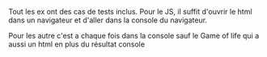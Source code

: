Tout les ex ont des cas de tests inclus. Pour le JS, il suffit d'ouvrir le html dans un navigateur et d'aller dans la console du navigateur.

Pour les autre c'est a chaque fois dans la console sauf le Game of life qui a aussi un html en plus du résultat console
